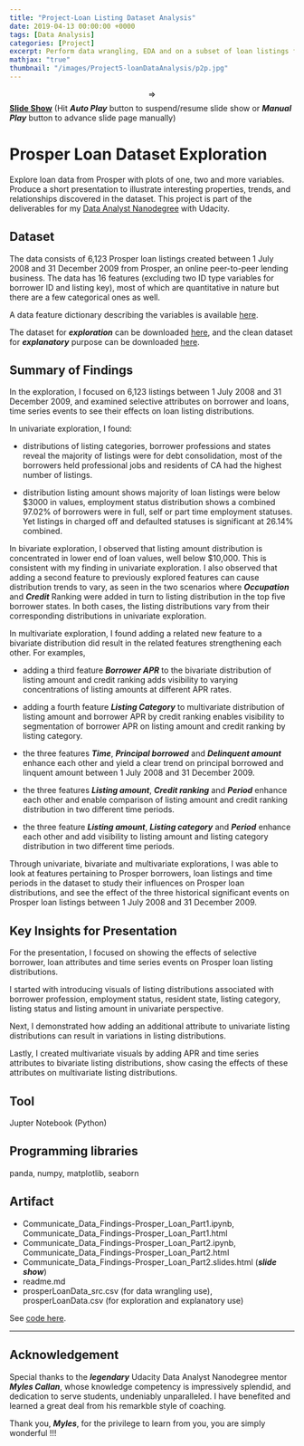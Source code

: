 ```yaml
---
title: "Project-Loan Listing Dataset Analysis"
date: 2019-04-13 00:00:00 +0000
tags: [Data Analysis]
categories: [Project]
excerpt: Perform data wrangling, EDA and on a subset of loan listings from Prosper, an online peer-to-peer lending business. From the subset of 6,123 listings between 1 July 2008 and 31 December 2009, examine selective attributes on borrower and loans, time series events to see their effects on loan listing distributions. Create a storyboard to showcase the findings in univariate, bivariate and multivariate visualizations.
mathjax: "true"
thumbnail: "/images/Project5-loanDataAnalysis/p2p.jpg"
---
```


$$\Rightarrow$$ <a href="\images\Project5-loanDataAnalysis\Prosper_Loan.slides.html" target="_blank"><b>Slide Show</b></a> (Hit _**Auto Play**_ button to suspend/resume slide show or _**Manual Play**_ button to advance slide page manually)

# Prosper Loan Dataset Exploration
Explore loan data from Prosper with plots of one, two and more variables. Produce a short presentation to illustrate interesting properties, trends, and relationships discovered in the dataset. This project is part of the deliverables for my [Data Analyst Nanodegree](https://www.udacity.com/course/data-analyst-nanodegree--nd002) with Udacity.

## Dataset
The data consists of 6,123 Prosper loan listings created between 1 July 2008 and 31 December 2009 from Prosper, an online peer-to-peer lending business. The data has 16 features
(excluding two ID type variables for borrower ID and listing key), most of which are quantitative in nature but there are a few categorical ones as well.

A data feature dictionary describing the variables is available [here](https://www.google.com/url?q=https://docs.google.com/spreadsheet/ccc?key%3D0AllIqIyvWZdadDd5NTlqZ1pBMHlsUjdrOTZHaVBuSlE%26usp%3Dsharing&sa=D&ust=1554484977407000).

The dataset for _**exploration**_ can be downloaded [here](https://drive.google.com/file/d/1SSRs1cna9JoYpQg0sox1d9swT01GEacR/view?usp=sharing), and the clean dataset for _**explanatory**_ purpose can be downloaded [here](https://drive.google.com/file/d/1WSURY1r0B4xh5RVV9asR473hxbGAePM-/view?usp=sharing).

## Summary of Findings
In the exploration, I focused on 6,123 listings between 1 July 2008 and 31 December 2009, and examined selective attributes on borrower and loans, time series events to see their effects on loan listing distributions.

In univariate exploration, I found:
-  distributions of listing categories, borrower professions and states reveal the majority of listings were for debt consolidation, most of the borrowers held professional jobs and residents of CA had the highest number of listings.

- distribution listing amount shows majority of loan listings were below $3000 in values, employment status distribution shows a combined 97.02% of borrowers were in full, self or part time employment statuses. Yet listings in charged off and defaulted statuses is significant at 26.14% combined.

In bivariate exploration, I observed that listing amount distribution is concentrated in lower end of loan values, well below $10,000. This is consistent with my finding in univariate exploration. I also observed that adding a second feature to previously explored features can cause distribution trends to vary, as seen in the two scenarios where _**Occupation**_ and _**Credit**_ Ranking were added in turn to listing distribution in the top five borrower states. In both cases, the listing distributions vary from their corresponding distributions in univariate exploration.

In multivariate exploration, I found adding a related new feature to a bivariate distribution did result in the related features strengthening each other. For examples,
- adding a third feature _**Borrower APR**_ to the bivariate distribution of listing amount and credit ranking adds visibility to varying concentrations of listing amounts at different APR rates.

- adding a fourth feature _**Listing Category**_ to multivariate distribution of listing amount and borrower APR by credit ranking enables visibility to segmentation of borrower APR on listing amount and credit ranking by listing category.

- the three features _**Time**_, _**Principal borrowed**_ and _**Delinquent amount**_ enhance each other and yield a clear trend on principal borrowed and linquent amount between 1 July 2008 and 31 December 2009.

- the three features _**Listing amount**_, _**Credit ranking**_ and _**Period**_ enhance each other and enable comparison of listing amount and credit ranking distribution in two different time periods.

- the three feature _**Listing amount**_, _**Listing category**_ and _**Period**_ enhance each other and add visibility to listing amount and listing category distribution in two different time periods.

Through univariate, bivariate and multivariate explorations, I was able to look at features pertaining to Prosper borrowers, loan listings and time periods in the dataset to study their influences on Prosper loan distributions, and see the effect of the three historical significant events on Prosper loan listings between 1 July 2008 and 31 December 2009.

## Key Insights for Presentation
For the presentation, I focused on showing the effects of selective borrower, loan attributes and time series events on Prosper loan listing distributions.

I started with introducing visuals of listing distributions associated with borrower profession, employment status, resident state, listing category, listing status and listing amount in univariate perspective.

Next, I demonstrated how adding an additional attribute to univariate listing distributions can result in variations in listing distributions.

Lastly, I created multivariate visuals by adding APR and time series attributes to bivariate listing distributions, show casing the effects of these attributes on multivariate listing distributions.

## Tool
Jupter Notebook (Python)

## Programming libraries
panda, numpy, matplotlib, seaborn

## Artifact
- Communicate_Data_Findings-Prosper_Loan_Part1.ipynb, Communicate_Data_Findings-Prosper_Loan_Part1.html
- Communicate_Data_Findings-Prosper_Loan_Part2.ipynb, Communicate_Data_Findings-Prosper_Loan_Part2.html
- Communicate_Data_Findings-Prosper_Loan_Part2.slides.html (_**slide show**_)
- readme.md
- prosperLoanData_src.csv (for data wrangling use), prosperLoanData.csv (for exploration and explanatory use)

See [code here](https://github.com/atan4583/dand-project-portfolio).

***
## Acknowledgement
Special thanks to the _**legendary**_ Udacity Data Analyst Nanodegree mentor _**Myles Callan**_, whose knowledge competency is impressively splendid, and dedication to serve students, undeniably unparalleled. I have benefited and learned a great deal from his remarkble style of coaching.

Thank you, _**Myles**_, for the privilege to learn from you, you are simply wonderful !!!
